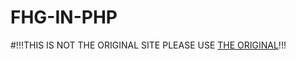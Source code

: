 # FHG-IN-PHP
#!!!THIS IS NOT THE ORIGINAL SITE PLEASE USE <a href="https://www.fhg.se">THE ORIGINAL</a>!!!
